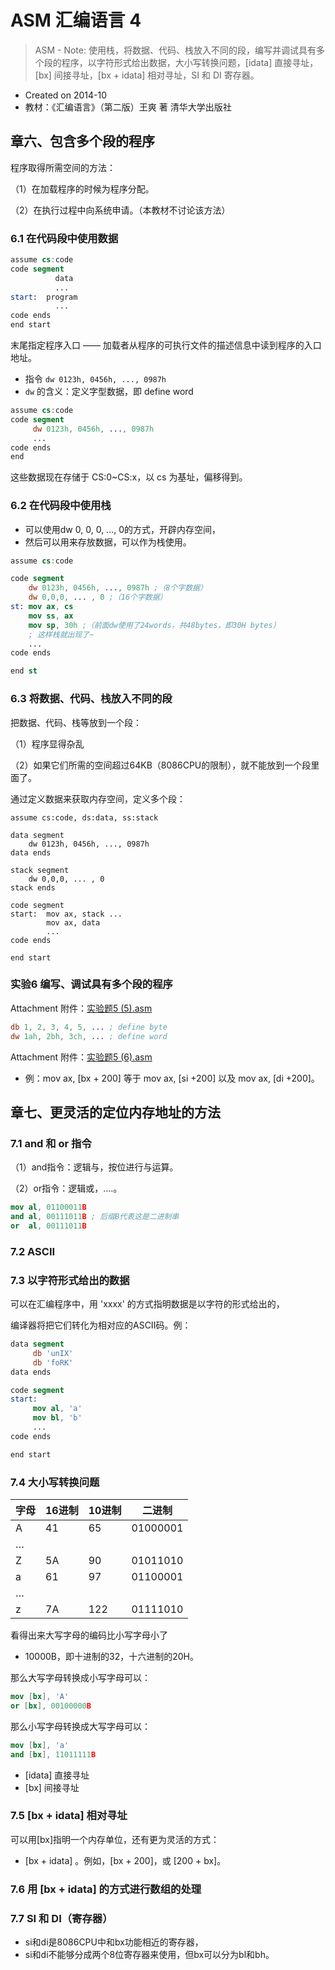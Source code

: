# ASM 汇编语言 4

> ASM - Note&#58; 使用栈，将数据、代码、栈放入不同的段，编写并调试具有多个段的程序，以字符形式给出数据，大小写转换问题，[idata] 直接寻址，[bx] 间接寻址，[bx + idata] 相对寻址，SI 和 DI 寄存器。

- Created on 2014-10
- 教材：《汇编语言》（第二版）王爽 著 清华大学出版社

## 章六、包含多个段的程序

程序取得所需空间的方法：

（1）在加载程序的时候为程序分配。

（2）在执行过程中向系统申请。（本教材不讨论该方法）

### 6.1 在代码段中使用数据

```nasm
assume cs:code
code segment
          data
          ...
start:  program
          ...
code ends
end start
```

末尾指定程序入口 —— 加载者从程序的可执行文件的描述信息中读到程序的入口地址。

- 指令 `dw 0123h, 0456h, ..., 0987h`
- `dw` 的含义：定义字型数据，即 define word

```nasm
assume cs:code
code segment
     dw 0123h, 0456h, ..., 0987h
     ...
code ends
end
```

这些数据现在存储于 CS:0~CS:x，以 cs 为基址，偏移得到。

### 6.2 在代码段中使用栈

- 可以使用dw 0, 0, 0, ..., 0的方式，开辟内存空间，
- 然后可以用来存放数据，可以作为栈使用。

```nasm
assume cs:code

code segment
    dw 0123h, 0456h, ..., 0987h ;（8个字数据）
    dw 0,0,0, ... , 0 ;（16个字数据）
st: mov ax, cs
    mov ss, ax
    mov sp, 30h ;（前面dw使用了24words，共48bytes，即30H bytes）
    ; 这样栈就出现了~
    ...
code ends

end st
```

### 6.3 将数据、代码、栈放入不同的段

把数据、代码、栈等放到一个段：

（1）程序显得杂乱

（2）如果它们所需的空间超过64KB（8086CPU的限制），就不能放到一个段里面了。

通过定义数据来获取内存空间，定义多个段：

```
assume cs:code, ds:data, ss:stack

data segment
    dw 0123h, 0456h, ..., 0987h
data ends

stack segment
    dw 0,0,0, ... , 0
stack ends

code segment
start:  mov ax, stack ...
        mov ax, data
        ...
code ends

end start
```

### 实验6 编写、调试具有多个段的程序

Attachment 附件：[实验题5 (5).asm](http://7vzp67.com1.z0.glb.clouddn.com/Assembly%20Language%20-%20Note%204/%E5%AE%9E%E9%AA%8C%E9%A2%985%285%29.asm)

```nasm
db 1, 2, 3, 4, 5, ... ; define byte
dw 1ah, 2bh, 3ch, ... ; define word
```

Attachment 附件：[实验题5 (6).asm](http://7vzp67.com1.z0.glb.clouddn.com/Assembly%20Language%20-%20Note%204/%E5%AE%9E%E9%AA%8C%E9%A2%985%286%29.asm)

- 例：mov ax, [bx + 200] 等于 mov ax, [si +200] 以及 mov ax, [di +200]。

## 章七、更灵活的定位内存地址的方法

### 7.1 and 和 or 指令

（1）and指令：逻辑与，按位进行与运算。

（2）or指令：逻辑或，....。

```nasm
mov al, 01100011B
and al, 00111011B ; 后缀B代表这是二进制串
or  al, 00111011B
```

### 7.2 ASCII

### 7.3 以字符形式给出的数据

可以在汇编程序中，用 'xxxx' 的方式指明数据是以字符的形式给出的，

编译器将把它们转化为相对应的ASCII码。例：

```nasm
data segment
     db 'unIX'
     db 'foRK'
data ends

code segment
start:
     mov al, 'a'
     mov bl, 'b'
     ...
code ends

end start
```

### 7.4 大小写转换问题

|字母|16进制|10进制|二进制|
|-|-|-|-|
|A|41|65|01000001|
|…||||
|Z|5A|90|01011010|
|a|61|97|01100001|
|…||||
|z|7A|122|01111010|

看得出来大写字母的编码比小写字母小了

- 10000B，即十进制的32，十六进制的20H。

那么大写字母转换成小写字母可以：

```nasm
mov [bx], 'A'
or [bx], 00100000B
```

那么小写字母转换成大写字母可以：

```nasm
mov [bx], 'a'
and [bx], 11011111B
```

- [idata] 直接寻址
- [bx] 间接寻址

### 7.5 [bx + idata] 相对寻址

可以用[bx]指明一个内存单位，还有更为灵活的方式：

- [bx + idata] 。例如，[bx + 200]，或 [200 + bx]。

### 7.6 用 [bx + idata] 的方式进行数组的处理

### 7.7 SI 和 DI（寄存器）

- si和di是8086CPU中和bx功能相近的寄存器，
- si和di不能够分成两个8位寄存器来使用，但bx可以分为bl和bh。
